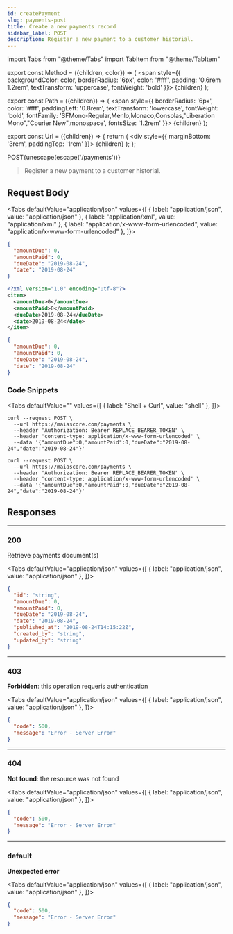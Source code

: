 ```yaml
---
id: createPayment
slug: payments-post
title: Create a new payments record
sidebar_label: POST
description: Register a new payment to a customer historial.
---
```


<!-- prettier-ignore-start -->
import Tabs from "@theme/Tabs"
import TabItem from "@theme/TabItem"


export const Method = ({children, color}) => (
  <span
    style={{
      backgroundColor: color,
      borderRadius: '6px',
      color: '#fff',
      padding: '0.6rem 1.2rem',
      textTransform: 'uppercase',
      fontWeight: 'bold'
    }}>
    {children}
  </span>
);

export const Path = ({children}) => (
  <span
    style={{
      borderRadius: '6px',
      color: '#fff',
      paddingLeft: '0.8rem',
      textTransform: 'lowercase',
      fontWeight: 'bold',
      fontFamily: 'SFMono-Regular,Menlo,Monaco,Consolas,"Liberation Mono","Courier New",monospace',
      fontsSize: '1.2rem'
    }}>
    {children}
  </span>
);

export const Url = ({children}) => {
  return (
    <div
      style={{
        marginBottom: '3rem',
        paddingTop: '1rem'
      }}>
      {children}
    </div>
  );
};

<!-- prettier-ignore-end -->

<Url>
  <Method color="#6b55b2">POST</Method><Path>{unescape(escape('/payments'))}</Path>
</Url>

> Register a new payment to a customer historial.

## Request Body

<!-- prettier-ignore-start -->

<Tabs defaultValue="application/json" values={[
  { label: "application/json", value: "application/json" },
  { label: "application/xml", value: "application/xml" },
  { label: "application/x-www-form-urlencoded", value: "application/x-www-form-urlencoded" },
]}>

<!-- prettier-ignore-end -->

<TabItem value="application/json">

```json
{
  "amountDue": 0,
  "amountPaid": 0,
  "dueDate": "2019-08-24",
  "date": "2019-08-24"
}
```

</TabItem>

<TabItem value="application/xml">

```xml
<?xml version="1.0" encoding="utf-8"?>
<item>
  <amountDue>0</amountDue>
  <amountPaid>0</amountPaid>
  <dueDate>2019-08-24</dueDate>
  <date>2019-08-24</date>
</item>
```

</TabItem>

<TabItem value="application/x-www-form-urlencoded">

```json
{
  "amountDue": 0,
  "amountPaid": 0,
  "dueDate": "2019-08-24",
  "date": "2019-08-24"
}
```

</TabItem>

</Tabs>

### Code Snippets

<!-- prettier-ignore-start -->

<Tabs defaultValue="" values={[
  { label: "Shell + Curl", value: "shell" },
]}>

<!-- prettier-ignore-end -->

<TabItem value="shell">

```shell
curl --request POST \
  --url https://maiascore.com/payments \
  --header 'Authorization: Bearer REPLACE_BEARER_TOKEN' \
  --header 'content-type: application/x-www-form-urlencoded' \
  --data '{"amountDue":0,"amountPaid":0,"dueDate":"2019-08-24","date":"2019-08-24"}'
```

</TabItem>

```shell title="Shell + Curl"
curl --request POST \
  --url https://maiascore.com/payments \
  --header 'Authorization: Bearer REPLACE_BEARER_TOKEN' \
  --header 'content-type: application/x-www-form-urlencoded' \
  --data '{"amountDue":0,"amountPaid":0,"dueDate":"2019-08-24","date":"2019-08-24"}'
```

</Tabs>

## Responses

---

### 200

Retrieve payments document(s)

<!-- prettier-ignore-start -->

<Tabs defaultValue="application/json" values={[
  { label: "application/json", value: "application/json" },
]}>

<!-- prettier-ignore-end -->

<TabItem value="application/json">

```json title="Example response"
{
  "id": "string",
  "amountDue": 0,
  "amountPaid": 0,
  "dueDate": "2019-08-24",
  "date": "2019-08-24",
  "published_at": "2019-08-24T14:15:22Z",
  "created_by": "string",
  "updated_by": "string"
}
```

</TabItem>

</Tabs>

---

### 403

**Forbidden**: this operation requeris authentication

<!-- prettier-ignore-start -->

<Tabs defaultValue="application/json" values={[
  { label: "application/json", value: "application/json" },
]}>

<!-- prettier-ignore-end -->

<TabItem value="application/json">

```json title="Example response"
{
  "code": 500,
  "message": "Error - Server Error"
}
```

</TabItem>

</Tabs>

---

### 404

**Not found**: the resource was not found

<!-- prettier-ignore-start -->

<Tabs defaultValue="application/json" values={[
  { label: "application/json", value: "application/json" },
]}>

<!-- prettier-ignore-end -->

<TabItem value="application/json">

```json title="Example response"
{
  "code": 500,
  "message": "Error - Server Error"
}
```

</TabItem>

</Tabs>

---

### default

**Unexpected error**

<!-- prettier-ignore-start -->

<Tabs defaultValue="application/json" values={[
  { label: "application/json", value: "application/json" },
]}>

<!-- prettier-ignore-end -->

<TabItem value="application/json">

```json title="Example response"
{
  "code": 500,
  "message": "Error - Server Error"
}
```

</TabItem>

</Tabs>
